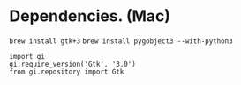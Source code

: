 # Dependencies. (Mac)

`brew install gtk+3`
`brew install pygobject3 --with-python3`

```
import gi
gi.require_version('Gtk', '3.0')
from gi.repository import Gtk
```

